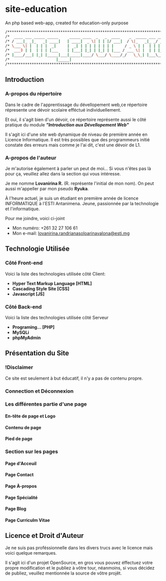 # site-education

An php based web-app, created for education-only purpose

```sh
/*********************************************************************************/
/*  ____ ___ _____ _____     _____ ____  _   _  ____    _  _____ ___ ___  _   _  */
/* / ___|_ _|_   _| ____|   | ____|  _ \| | | |/ ___|  / \|_   _|_ _/ _ \| \ | | */
/* \___ \| |  | | |  _|     |  _| | | | | | | | |     / _ \ | |  | | | | |  \| | */
/*  ___) | |  | | | |___    | |___| |_| | |_| | |___ / ___ \| |  | | |_| | |\  | */
/* |____/___| |_| |_____|___|_____|____/ \___/ \____/_/   \_\_| |___\___/|_| \_| */
/*                     |_____|                                                   */
/*********************************************************************************/
```

## Introduction

### A-propos du répertoire

Dans le cadre de l'apprentissage du dévellopement web,ce répertoire répresente une dévoir scolaire efféctué individuellement.

Et oui, il s'agit bien d'un dévoir, ce répertoire représente aussi le côté pratique du module ***"Introduction aux Dévellopement Web"***

Il s'agit ici d'une site web dynamique de niveau de première année en Licence Informatique. Il est très possibles que des programmeurs initié constate des erreurs mais comme je l'ai dit, c'est une dévoir de L1.

### A-propos de l'auteur

Je m'autorise également à parler un peut de moi... Si vous n'êtes pas là pour ça, veuillez allez dans la section qui vous intéresse.

Je me nomme **Lovanirina R.** (R. représente l'initial de mon nom). On peut aussi m'appeller par mon pseudo **Ryuka**.

À l'heure actuel, je suis un étudiant en première année de licence INFORMATIQUE à l'ESTI Antanimena. Jeune, passionnée par la technologie et l'informatique.

Pour me joindre, voici ci-joint

- Mon numéro: +261 32 27 106 61
- Mon e-mail: lovanirina.randrianasoloarinavalona@esti.mg

## Technologie Utilisée

### Côté Front-end

Voici la liste des technologies utilisée côté Client:

- **Hyper Text Markup Language [HTML]**
- **Cascading Style Site [CSS]**
- **Javascript [JS]**

### Côté Back-end

Voici la liste des technologies utilisée côté Serveur

- **Programing... [PHP]**
- **MySQLi**
- **phpMyAdmin**

## Présentation du Site

### !Disclaimer

Ce site est seulement à but éducatif, il n'y a pas de contenu propre.

### Connection et Déconnexion

### Les différentes partie d'une page

#### En-tête de page et Logo

#### Contenu de page

#### Pied de page

### Section sur les pages

#### Page d'Acceuil

#### Page Contact

#### Page À-propos

#### Page Spécialité

#### Page Blog

#### Page Curriculm Vitae

## Licence et Droit d'Auteur

Je ne suis pas proféssionnelle dans les divers trucs avec le licence mais voici quelque remarques.

Il s'agit ici d'un projet OpenSource, en gros vous pouvez éffectuez votre propre modification et le publiez à vôtre tour, néanmoins, si vous décidez de publiez, veuillez mentionnée la source de vôtre projêt.
